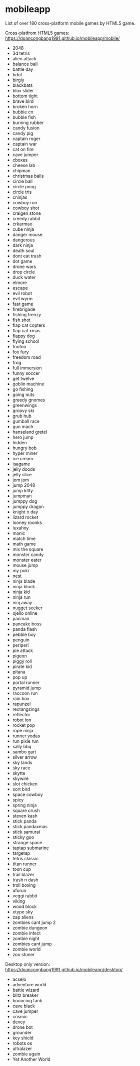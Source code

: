 # mobileapp
List of over 180 cross-platform mobile games by HTML5 game.

Cross-platfrom HTML5 games: https://doancongbang1991.github.io/mobileapp/mobile/
- 2048
- 3d tetris
- alien attack
- balance ball
- battle day
- bdot
- birgly
- blackbats
- blox slider
- bottom tight
- brave bird
- broken horn
- bubble cn
- bubble fish
- burning rubber
- candy fusion
- candy pig
- captain roger
- captain war
- cat on fire
- cave jumper
- cboxes
- cheese lab
- chipman
- christmas balls
- circle ball
- circle pong
- circle tris
- cninjas
- cowboy run
- cowboy shot
- craigen stone
- creedy rabbit
- crkarmax
- cube ninja
- danger mouse
- dangerous
- dark ninja
- death soul
- dont eat trash
- dot game
- drone wars
- drop circle
- duck water
- elmore
- escape
- evil robot
- evil wyrm
- fast game
- firebrigade
- fishing frenzy
- fish shot
- flap cat copters
- flap cat xmas
- flappy dog
- flying school
- foofoo
- fox fury
- freedom road
- frog
- full immersion
- funny soccer
- get twelve
- goblin machine
- go fishing
- going nuts
- greedy gnomes
- greenwings
- groovy ski
- grub hub
- gumball race
- gun mach
- hanseland gretel
- hero jump
- hidden
- hungry bob
- hyper miner
- ice cream
- isagame
- jelly doods
- jelly slice
- jom jom
- jump 2048
- jump kitty
- jumpman
- jumppy dog
- jumppy dragon
- knight n day
- lizard rocket
- looney roonks
- luxahoy
- manic
- match time
- math game
- mix the square
- monster candy
- monster eater
- mouse jump
- my puki
- nest
- ninja blade
- ninja block
- ninja kid
- ninja run
- ninj away
- nugget seeker
- ojello online
- pacman
- pancake boss
- panda flash
- pebble boy
- penguin
- periperi
- pie attack
- pigeon
- piggy roll
- pirate kid
- pitana
- pop up
- portal runner
- pyramid jump
- raccoon run
- rain box
- rapunzel
- rectangzings
- reflector
- robot ion
- rocket pop
- rope ninja
- runner yodas
- run pixie run
- sally bbq
- sambo gart
- silver arrow
- sky lands
- sky race
- skytte
- skywire
- slot chicken
- sort bird
- space cowboy
- spicy
- spring ninja
- square crush
- steven kash
- stick panda
- stick pandaxmas
- stick samurai
- sticky goo
- strange space
- taptap submarine
- targetap
- tetris classic
- titan runner
- toon cup
- trail blazer
- trash n dash
- troll boxing
- uforun
- veggi rabbit
- viking
- wood block
- xtype sky
- zap aliens
- zombies cant jump 2
- zombie dungeon
- zombie infect
- zombie night
- zombies cant jump
- zombie world
- zoo stuner

Desktop only version: https://doancongbang1991.github.io/mobileapp/desktop/
- acselo
- adventure world
- battle wizard
- blitz breaker
- bouncing tank
- cave black
- cave jumper
- cosmic
- devey
- drone bot
- grounder
- key shield
- robots os
- ultralazer
- zombie again
- Yet Another World

